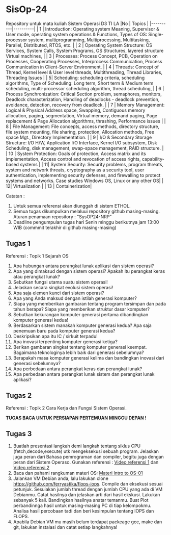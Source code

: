 # SisOp-24
Repository untuk mata kuliah Sistem Operasi D3 TI LA
|No  | Topics |
|----------|----------|
| 1  | Introduction: Operating system Meaning, Supervisor & User mode, operating system operations & Functions, Types of OS: Single-processor system, multiprogramming, Multiprocessing, Multitasking, Parallel, Distributed, RTOS, etc. |
| 2  | Operating System Structure: OS Services, System Calls, System Programs, OS Structures, layered structure Virtual machines,       |
| 3  |   Processes: Process Concept, PCB, Operation on Processes, Cooperating Processes, Interprocess Communication, Process Communication in Client-Server Environment.   |
| 4  |  Threads: Concept of Thread, Kernel level & User level threads, Multithreading, Thread Libraries, Threading Issues     |
| 5|    Scheduling: scheduling criteria, scheduling algorithms, Type of Scheduling: Long term, Short term & Medium term scheduling, multi-processor scheduling algorithm, thread scheduling,   |
| 6  |  Process Synchronization: Critical Section problem, semaphores, monitors, Deadlock characterization, Handling of deadlocks -  deadlock prevention, avoidance, detection, recovery from deadlock.   |
| 7  |  Memory Management: Logical & Physical Address space, Swapping, Contiguous memory allocation, paging, segmentation, Virtual memory, demand paging, Page replacement & Page Allocation algorithms, thrashing, Performance issues    |
| 8  |  File Management: File concepts, access methods, directory structure, file system mounting, file sharing, protection, Allocation methods, Free space Mgt., Directory Implementation.     |
| 9  |  I/O & Secondary Storage Structure: I/O H/W, Application I/O Interface, Kernel I/O subsystem, Disk Scheduling, disk management, swap-space management, RAID structure.    |
| 10  | System Protection: Goals of protection, Access matrix and its implementation, Access control and revocation of access rights, capability-based systems      |
| 11|  System Security: Security problems, program threats, system and network threats, cryptography as a security tool, user authentication, implementing security defenses, and firewalling to protect systems and networks. Case studies Windows OS, Linux or any other OS|
| 12| Virtualization |
| 13 | Containerization|

Catatan :
1) Untuk semua referensi akan diunggah di  sistem ETHOL.
2) Semua tugas dikumpulkan melaluui repository github masing-masing. Aturan penamaan repository : "SysOP24-NRP"
3) Deadline pengumpulan tugas hari Senin minggu berikutnya jam 13:00 WIB (commmit terakhir di github masing-masing)


## Tugas 1
Referensi : Topik 1 Sejarah OS
1. Apa hubungan antara perangkat lunak aplikasi dan sistem operasi?
2. Apa yang dimaksud dengan sistem operasi? Apakah itu perangkat keras atau perangkat lunak?
3. Sebutkan fungsi utama suatu sistem operasi!
4. Jelaskan secara singkat evolusi sistem operasi!
5. Apa saja elemen kunci dari sistem operasi?
6. Apa yang Anda maksud dengan istilah generasi komputer?
7. Siapa yang memberikan gambaran tentang program tersimpan dan pada tahun berapa? Siapa yang memberikan struktur dasar komputer?
8. Sebutkan kekurangan komputer generasi pertama dibandingkan komputer generasi kedua!
9. Berdasarkan sistem manakah komputer generasi kedua? Apa saja penemuan baru pada komputer generasi kedua?
10. Deskripsikan apa itu IC / sirkuit terpadu!
11. Apa inovasi terpenting komputer generasi ketiga?
12. Berikan gambaran singkat tentang komputer generasi keempat. Bagaimana teknologinya lebih baik dari generasi sebelumnya?
13. Berapakah masa komputer generasi kelima dan bandingkan inovasi dari generasi sebelumnya?
14. Apa perbedaan antara perangkat keras dan perangkat lunak?
15. Apa perbedaan antara perangkat lunak sistem dan perangkat lunak aplikasi?

## Tugas 2
Referensi : Topik 2 Cara Kerja dan Fungsi Sistem Operasi.

**TUGAS BACA UNTUK PERSIAPAN PERTEMUAN MINGGU DEPAN !**
## Tugas 3
1. Buatlah presentasi langkah demi langkah tentang siklus CPU (fetch,decode,execute) utk mengeksekusi sebuah program. Jelaskan juga peran dari Bahasa pemrograman dan compiler, begitu juga dengan peran dari Sistem Operaso. Gunakan referensi : [Video referensi 1](https://www.youtube.com/watch?v=Z5JC9Ve1sfI) dan [Video referensi 2](https://www.youtube.com/watch?v=jFDMZpkUWCw)
2. Baca dan pahami rangkuman materi OS: [Materi Intro to OS-01](https://github.com/ferryastika/OS-01)
3. Jalankan VM Debian anda, lalu lakukan clone https://github.com/ferryastika/flops-iops. Compile dan eksekusi sesuai petunjuk. Sesuiakan jumlah thread dengan jumlah CPU yang ada di VM Debianmu. Catat hasilnya dan jelaskan arti dari hasil ekskusi. Lakukan sebanyak 5 kali. Bandingkan hasilnya anatar temanmu. Buat Plot perbandinnga hasil untuk masing-masing PC di tiap kelompokmu. Analisa hasil percobaan tadi  dan beri kesimpulan tentang IOPS dan FLOPS.
4. Apabila Debian VM mu masih belum terdapat packeage gcc, make dan git, lakukan instalasi dan catat setiap langkahnya!                                                                                                                                                                                                                                                                                                                                                                                                                                                                                                                                                                                                                                        

